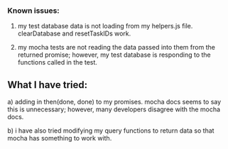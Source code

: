 ### Known issues:

1) my test database data is not loading from my helpers.js file. clearDatabase and resetTaskIDs work.

2) my mocha tests are not reading the data passed into them from the returned promise; however, my test database is responding to the functions called in the test.

## What I have tried:

a) adding in then(done, done) to my promises. mocha docs seems to say this is unnecessary; however, many developers disagree with the mocha docs.

b) i have also tried modifying my query functions to return data so that mocha has something to work with.
